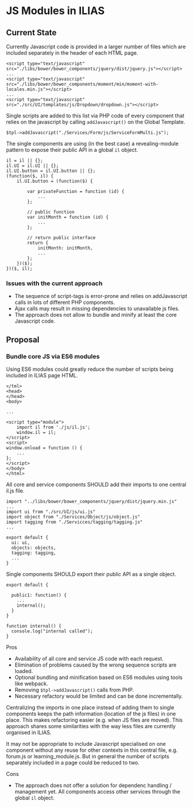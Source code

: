 # JS Modules in ILIAS

## Current State

Currently Javascript code is provided in a larger number of files which are included separately in the header of each HTML page.

```
<script type="text/javascript" src="./libs/bower/bower_components/jquery/dist/jquery.js"></script>
...
<script type="text/javascript" src="./libs/bower/bower_components/moment/min/moment-with-locales.min.js"></script>
...
<script type="text/javascript" src="./src/UI/templates/js/Dropdown/dropdown.js"></script>
``` 

Single scripts are added to this list via PHP code of every component that relies on the javascript by calling `addJavascript()` on the Global Template.

```
$tpl->addJavascript("./Services/Form/js/ServiceFormMulti.js");
```

The single components are using (in the best case) a revealing-module pattern to expose their public API in a global `il` object.

```
il = il || {};
il.UI = il.UI || {};
il.UI.button = il.UI.button || {};
(function($, il) {
    il.UI.button = (function($) {

        var privateFunction = function (id) {
            ...
        };

        // public function
        var initMonth = function (id) {
            ...
        };

        // return public interface
        return {
            initMonth: initMonth,
            ...
        };
    })($);
})($, il);

```

### Issues with the current approach

- The sequence of script-tags is error-prone and relies on addJavascript calls in lots of different PHP components.
- Ajax calls may result in missing dependencies to unavailable js files.
- The approach does not allow to bundle and minify at least the core Javascript code.

## Proposal

### Bundle core JS via ES6 modules

Using ES6 modules could greatly reduce the number of scripts being included in ILIAS page HTML.

```
</tml>
<head>
</head>
<body>

...

<script type="module">
    import il from './js/il.js';
    window.il = il;
</script>
<script>
window.onload = function () {
    ...
};
</script>
</body>
</html>
```

All core and service components SHOULD add their imports to one central il.js file.

```
import "../libs/bower/bower_components/jquery/dist/jquery.min.js"
...
import ui from "./src/UI/js/ui.js"
import object from "./Services/Object/js/object.js"
import tagging from "./Servicces/tagging/tagging.js"
...

export default {
  ui: ui,
  objects: objects,
  tagging: tagging,
  ...
}
```

Single components SHOULD export their public API as a single object.

```
export default {

  public1: function() {
    ...
    internal();
  }
}

function internal() {
  console.log("internal called");
}
```

Pros

- Availability of all core and service JS code with each request.
- Elimination of problems caused by the wrong sequence scripts are loaded.
- Optional bundling and minification based on ES6 modules using tools like webpack.
- Removing `$tpl->addJavascript()` calls from PHP.
- Necessary refactory would be limited and can be done incrementally.

Centralizing the imports in one place instead of adding them to single components keeps the path information (location of the js files) in one place. This makes refactoring easier (e.g. when JS files are moved). This approach shares some similarities with the way less files are currently organised in ILIAS.

It may not be appropriate to include Javascript specialised on one component without any reuse for other contexts in this central file, e.g. forum.js or learning_module.js. But in general the number of scripts separately included in a page could be reduced to two.

Cons

- The approach does not offer a solution for dependenc handling / management yet. All components access other services through the global `il` object.